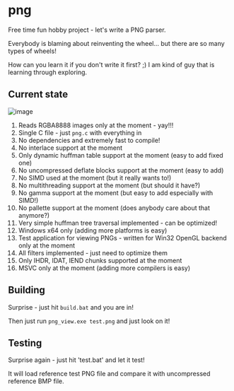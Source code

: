 # png

Free time fun hobby project - let's write a PNG parser.

Everybody is blaming about reinventing the wheel... but there are so many types of wheels! 

How can you learn it if you don't write it first? ;) I am kind of guy that is learning through exploring.

## Current state

![image](https://github.com/akowalew/png/assets/11333571/d0294130-7020-48b8-afda-a2c9c70e81cd)

1. Reads RGBA8888 images only at the moment - yay!!!
2. Single C file - just `png.c` with everything in
3. No dependencies and extremely fast to compile!
4. No interlace support at the moment
5. Only dynamic huffman table support at the moment (easy to add fixed one)
6. No uncompressed deflate blocks support at the moment (easy to add)
7. No SIMD used at the moment (but it really wants to!)
8. No multithreading support at the moment (but should it have?)
9. No gamma support at the moment (but easy to add especially with SIMD!)
10. No pallette support at the moment (does anybody care about that anymore?)
11. Very simple huffman tree traversal implemented - can be optimized!
12. Windows x64 only (adding more platforms is easy)
13. Test application for viewing PNGs - written for Win32 OpenGL backend only at the moment
14. All filters implemented - just need to optimize them
15. Only IHDR, IDAT, IEND chunks supported at the moment
16. MSVC only at the moment (adding more compilers is easy)

## Building

Surprise - just hit `build.bat` and you are in!

Then just run `png_view.exe test.png` and just look on it!

## Testing

Surprise again - just hit 'test.bat' and let it test!

It will load reference test PNG file and compare it with uncompressed reference BMP file.